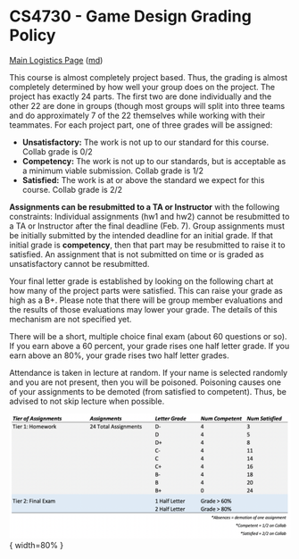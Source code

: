 CS4730 - Game Design Grading Policy
===============================

[Main Logistics Page](index.html) ([md](index.md))

This course is almost completely project based. Thus, the grading is almost completely determined by how well your group does on the project. The project has exactly 24 parts. The first two are done individually and the other 22 are done in groups (though most groups will split into three teams and do approximately 7 of the 22 themselves while working with their teammates. For each project part, one of three grades will be assigned:

- **Unsatisfactory:** The work is not up to our standard for this course. Collab grade is 0/2
- **Competency:** The work is not up to our standards, but is acceptable as a minimum viable submission. Collab grade is 1/2
- **Satisfied:** The work is at or above the standard we expect for this course. Collab grade is 2/2

**Assignments can be resubmitted to a TA or Instructor** with the following constraints: Individual assignments (hw1 and hw2) cannot be resubmitted to a TA or Instructor after the final deadline (Feb. 7). Group assignments must be initially submitted by the intended deadline for an initial grade. If that initial grade is **competency**, then that part may be resubmitted to raise it to satisfied. An assignment that is not submitted on time or is graded as unsatisfactory cannot be resubmitted.

Your final letter grade is established by looking on the following chart at how many of the project parts were satisfied. This can raise your grade as high as a B+. Please note that there will be group member evaluations and the results of those evaluations may lower your grade. The details of this mechanism are not specified yet.

There will be a short, multiple choice final exam (about 60 questions or so). If you earn above a 60 percent, your grade rises one half letter grade. If you earn above an 80%, your grade rises two half letter grades.

Attendance is taken in lecture at random. If your name is selected randomly and you are not present, then you will be poisoned. Poisoning causes one of your assignments to be demoted (from satisfied to competent). Thus, be advised to not skip lecture when possible.

![](./images/gradingSummary.png){ width=80% }